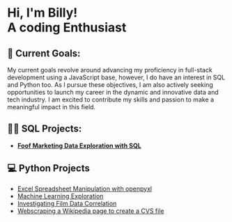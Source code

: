 <h1>Hi, I'm Billy! <br/> A coding Enthusiast </h1>

<h2>🌱 Current Goals: </h2>

My current goals revolve around advancing my proficiency in full-stack development using a JavaScript base, however, I do have an interest in SQL and Python too. As I pursue these objectives, I am also actively seeking opportunities to launch my career in the dynamic and innovative data and tech industry. I am excited to contribute my skills and passion to make a meaningful impact in this field.

<h2>👨‍💻 SQL Projects:</h2>

- <b>[Foof Marketing Data Exploration with SQL](https://github.com/BillyLangdown/SQL/blob/main/SQL_FoodMarketingData)</b>

<h2>💻 Python Projects </h2>

- [Excel Spreadsheet Manipulation with openpyxl](https://github.com/BillyLangdown/Python/commit/ddadcf8d9f047ca698a187d1c6445163390c8d17)
- [Machine Learning Exploration ](https://github.com/BillyLangdown/Python/blob/main/MachineLearningExporation.ipynb)
- [Investigating Film Data Correlation](https://github.com/BillyLangdown/Python/blob/main/FilmDataCorreation.ipynb)
- [Webscraping a Wikipedia page to create a CVS file](https://github.com/BillyLangdown/Python/blob/main/WebscrapingWikipedia.ipynb)


